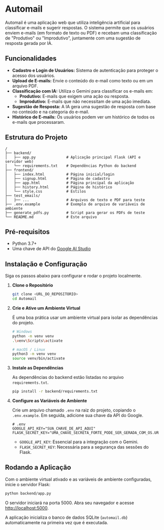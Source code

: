 # Automail

Automail é uma aplicação web que utiliza inteligência artificial para classificar e-mails e sugerir respostas. O sistema permite que os usuários enviem e-mails (em formato de texto ou PDF) e recebam uma classificação de "Produtivo" ou "Improdutivo", juntamente com uma sugestão de resposta gerada por IA.

## Funcionalidades

-   **Cadastro e Login de Usuários:** Sistema de autenticação para proteger o acesso dos usuários.
-   **Upload de E-mails:** Envie o conteúdo do e-mail como texto ou em um arquivo PDF.
-   **Classificação com IA:** Utiliza o Gemini para classificar os e-mails em:
    -   **Produtivo:** E-mails que exigem uma ação ou resposta.
    -   **Improdutivo:** E-mails que não necessitam de uma ação imediata.
-   **Sugestão de Resposta:** A IA gera uma sugestão de resposta com base no conteúdo e na categoria do e-mail.
-   **Histórico de E-mails:** Os usuários podem ver um histórico de todos os e-mails que processaram.

## Estrutura do Projeto

```
/
├── backend/
│   ├── app.py              # Aplicação principal Flask (API e servidor web)
│   └── requirements.txt    # Dependências Python do backend
├── frontend/
│   ├── index.html          # Página inicial/login
│   ├── signup.html         # Página de cadastro
│   ├── app.html            # Página principal da aplicação
│   ├── history.html        # Página de histórico
│   └── style.css           # Estilos
├── test_emails/
│   ├── ...                 # Arquivos de texto e PDF para teste
├── .env.example            # Exemplo de arquivo de variáveis de ambiente
├── generate_pdfs.py        # Script para gerar os PDFs de teste
└── README.md               # Este arquivo
```

## Pré-requisitos

-   Python 3.7+
-   Uma chave de API do [Google AI Studio](https://aistudio.google.com/app/apikey)

## Instalação e Configuração

Siga os passos abaixo para configurar e rodar o projeto localmente.

1.  **Clone o Repositório**

    ```bash
    git clone <URL_DO_REPOSITORIO>
    cd Automail
    ```

2.  **Crie e Ative um Ambiente Virtual**

    É uma boa prática usar um ambiente virtual para isolar as dependências do projeto.

    ```bash
    # Windows
    python -m venv venv
    .\venv\Scripts\activate

    # macOS / Linux
    python3 -m venv venv
    source venv/bin/activate
    ```

3.  **Instale as Dependências**

    As dependências do backend estão listadas no arquivo `requirements.txt`.

    ```bash
    pip install -r backend/requirements.txt
    ```

4.  **Configure as Variáveis de Ambiente**

    Crie um arquivo chamado `.env` na raiz do projeto, copiando o `.env.example`. Em seguida, adicione sua chave da API do Google.

    ```
    # .env
    GOOGLE_API_KEY="SUA_CHAVE_DE_API_AQUI"
    FLASK_SECRET_KEY="UMA_CHAVE_SECRETA_FORTE_PODE_SER_GERADA_COM_OS.URANDOM(24)"
    ```

    -   `GOOGLE_API_KEY`: Essencial para a integração com o Gemini.
    -   `FLASK_SECRET_KEY`: Necessária para a segurança das sessões do Flask.

## Rodando a Aplicação

Com o ambiente virtual ativado e as variáveis de ambiente configuradas, inicie o servidor Flask:

```bash
python backend/app.py
```

O servidor iniciará na porta 5000. Abra seu navegador e acesse [http://localhost:5000](http://localhost:5000).

A aplicação inicializa o banco de dados SQLite (`automail.db`) automaticamente na primeira vez que é executada.

